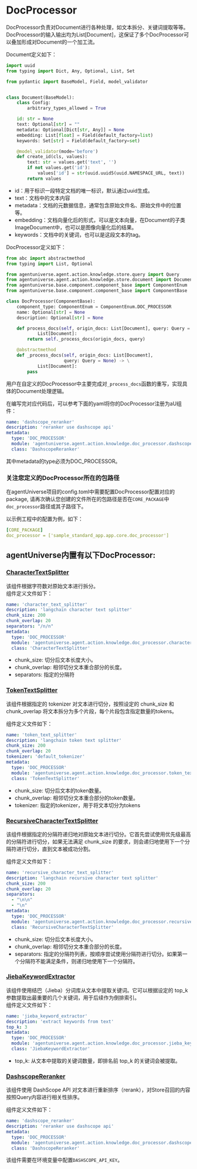 # DocProcessor

DocProcessor负责对Document进行各种处理，如文本拆分、关键词提取等等。DocProcessor的输入输出均为List[Document]，这保证了多个DocProcessor可以叠加形成对Document的一个加工流。

Document定义如下：
```python
import uuid
from typing import Dict, Any, Optional, List, Set

from pydantic import BaseModel, Field, model_validator


class Document(BaseModel):
    class Config:
        arbitrary_types_allowed = True

    id: str = None
    text: Optional[str] = ""
    metadata: Optional[Dict[str, Any]] = None
    embedding: List[float] = Field(default_factory=list)
    keywords: Set[str] = Field(default_factory=set)

    @model_validator(mode='before')
    def create_id(cls, values):
        text: str = values.get('text', '')
        if not values.get('id'):
            values['id'] = str(uuid.uuid5(uuid.NAMESPACE_URL, text))
        return values
```
- id：用于标识一段特定文档的唯一标识，默认通过uuid生成。
- text：文档中的文本内容
- metadata：文档的元数据信息，通常包含原始文件名、原始文件中的位置等。
- embedding：文档向量化后的形式，可以是文本向量，在Document的子类ImageDocument中，也可以是图像向量化后的结果。
- keywords：文档中的关键词，也可以是这段文本的tag。

DocProcessor定义如下：
```python
from abc import abstractmethod
from typing import List, Optional

from agentuniverse.agent.action.knowledge.store.query import Query
from agentuniverse.agent.action.knowledge.store.document import Document
from agentuniverse.base.component.component_base import ComponentEnum
from agentuniverse.base.component.component_base import ComponentBase

class DocProcessor(ComponentBase):
    component_type: ComponentEnum = ComponentEnum.DOC_PROCESSOR
    name: Optional[str] = None
    description: Optional[str] = None

    def process_docs(self, origin_docs: List[Document], query: Query = None) -> \
            List[Document]:
        return self._process_docs(origin_docs, query)

    @abstractmethod
    def _process_docs(self, origin_docs: List[Document],
                      query: Query = None) -> \
            List[Document]:
        pass
```
用户在自定义的DocProcessor中主要完成对`_process_docs`函数的重写，实现具体的Document处理逻辑。

在编写完对应代码后，可以参考下面的yaml将你的DocProcessor注册为aU组件：
```yaml
name: 'dashscope_reranker'
description: 'reranker use dashscope api'
metadata:
  type: 'DOC_PROCESSOR'
  module: 'agentuniverse.agent.action.knowledge.doc_processor.dashscope_reranker'
  class: 'DashscopeReranker'
```
其中metadata的type必须为DOC_PROCESSOR。

### 关注您定义的DocProcessor所在的包路径
在agentUniverse项目的config.toml中需要配置DocProcessor配置对应的package, 请再次确认您创建的文件所在的包路径是否在`CORE_PACKAGE`中`doc_processor`路径或其子路径下。

以示例工程中的配置为例，如下：
```yaml
[CORE_PACKAGE]
doc_processor = ['sample_standard_app.app.core.doc_processor']
```


## agentUniverse内置有以下DocProcessor:
### [CharacterTextSplitter](../../../../../../agentuniverse/agent/action/knowledge/doc_processor/character_text_splitter.yaml)
该组件根据字符数对原始文本进行拆分。  
组件定义文件如下：
```yaml
name: 'character_text_splitter'
description: 'langchain character text splitter'
chunk_size: 200
chunk_overlap: 20
separators: "/n/n"
metadata:
  type: 'DOC_PROCESSOR'
  module: 'agentuniverse.agent.action.knowledge.doc_processor.character_text_splitter'
  class: 'CharacterTextSplitter'
```
- chunk_size: 切分后文本长度大小。
- chunk_overlap: 相邻切分文本重合部分的长度。
- separators: 指定的分隔符

### [TokenTextSplitter](../../../../../../agentuniverse/agent/action/knowledge/doc_processor/character_text_splitter.yaml)
该组件根据指定的 tokenizer 对文本进行切分，按照设定的 chunk_size 和 chunk_overlap 将文本拆分为多个片段，每个片段包含指定数量的tokens。

组件定义文件如下：

```yaml
name: 'token_text_splitter'
description: 'langchain token text splitter'
chunk_size: 200
chunk_overlap: 20
tokenizer: 'default_tokenizer'
metadata:
  type: 'DOC_PROCESSOR'
  module: 'agentuniverse.agent.action.knowledge.doc_processor.token_text_splitter'
  class: 'TokenTextSplitter'
```
- chunk_size: 切分后文本的token数量。
- chunk_overlap: 相邻切分文本重合部分的token数量。
- tokenizer: 指定的tokenizer，用于将文本切分为tokens

### [RecursiveCharacterTextSplitter](../../../../../../agentuniverse/agent/action/knowledge/doc_processor/recursive_character_text_splitter.yaml)

该组件根据指定的分隔符递归地对原始文本进行切分。它首先尝试使用优先级最高的分隔符进行切分，如果无法满足 chunk_size 的要求，则会递归地使用下一个分隔符进行切分，直到文本被成功分割。

组件定义文件如下：
```yaml
name: 'recursive_character_text_splitter'
description: 'langchain recursive character text splitter'
chunk_size: 200
chunk_overlap: 20
separators:
  - "\n\n"
  - "\n"
metadata:
  type: 'DOC_PROCESSOR'
  module: 'agentuniverse.agent.action.knowledge.doc_processor.recursive_character_text_splitter'
  class: 'RecursiveCharacterTextSplitter'
```
- chunk_size: 切分后文本长度大小。
- chunk_overlap: 相邻切分文本重合部分的长度。
- separators: 指定的分隔符列表，按顺序尝试使用分隔符进行切分。如果第一个分隔符不能满足条件，则递归地使用下一个分隔符。

### [JiebaKeywordExtractor](../../../../../../agentuniverse/agent/action/knowledge/doc_processor/jieba_keyword_extractor.yaml)
该组件使用结巴（Jieba）分词库从文本中提取关键词。它可以根据设定的 top_k 参数提取出最重要的几个关键词，用于后续作为倒排索引。  
组件定义文件如下：
```yaml
name: 'jieba_keyword_extractor'
description: 'extract keywords from text'
top_k: 3
metadata:
  type: 'DOC_PROCESSOR'
  module: 'agentuniverse.agent.action.knowledge.doc_processor.jieba_keyword_extractor'
  class: 'JiebaKeywordExtractor'
```
- top_k: 从文本中提取的关键词数量，即排名前 top_k 的关键词会被提取。

### [DashscopeReranker](../../../../../../agentuniverse/agent/action/knowledge/doc_processor/dashscope_reranker.yaml)

该组件使用 DashScope API 对文本进行重新排序（rerank），对Store召回的内容按照Query内容进行相关性排序。

组件定义文件如下：
```yaml
name: 'dashscope_reranker'
description: 'reranker use dashscope api'
metadata:
  type: 'DOC_PROCESSOR'
  module: 'agentuniverse.agent.action.knowledge.doc_processor.dashscope_reranker'
  class: 'DashscopeReranker'
```
该组件需要在环境变量中配置`DASHSCOPE_API_KEY`。